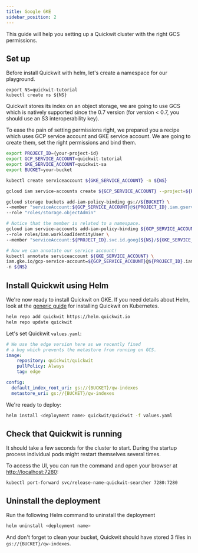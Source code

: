 ```yaml
---
title: Google GKE
sidebar_position: 2
---
```


This guide will help you setting up a Quickwit cluster with the right GCS permissions.


## Set up

Before install Quickwit with helm, let's create a namespace for our playground.

```
export NS=quickwit-tutorial
kubectl create ns ${NS}
```

Quickwit stores its index on an object storage, we are going to use GCS which is natively supported since the 0.7 version (for version < 0.7, you should use an S3 interoperability key).

To ease the pain of setting permissions right, we prepared you a recipe which uses GCP service account and GKE service account.
We are going to create them, set the right permissions and bind them.

```bash
export PROJECT_ID={your-project-id}
export GCP_SERVICE_ACCOUNT=quickwit-tutorial
export GKE_SERVICE_ACCOUNT=quickwit-sa
export BUCKET=your-bucket

kubectl create serviceaccount ${GKE_SERVICE_ACCOUNT} -n ${NS}

gcloud iam service-accounts create ${GCP_SERVICE_ACCOUNT} --project=${PROJECT_ID}

gcloud storage buckets add-iam-policy-binding gs://${BUCKET} \
--member "serviceAccount:${GCP_SERVICE_ACCOUNT}@${PROJECT_ID}.iam.gserviceaccount.com" \
--role "roles/storage.objectAdmin"

# Notice that the member is related to a namespace.
gcloud iam service-accounts add-iam-policy-binding ${GCP_SERVICE_ACCOUNT}@${PROJECT_ID}.iam.gserviceaccount.com \
--role roles/iam.workloadIdentityUser \
--member "serviceAccount:${PROJECT_ID}.svc.id.goog[${NS}/${GKE_SERVICE_ACCOUNT}]"

# Now we can annotate our service account!
kubectl annotate serviceaccount ${GKE_SERVICE_ACCOUNT} \
iam.gke.io/gcp-service-account=${GCP_SERVICE_ACCOUNT}@${PROJECT_ID}.iam.gserviceaccount.com \
-n ${NS}
```

## Install Quickwit using Helm

We're now ready to install Quickwit on GKE. If you need details about Helm, look at the [generic guide](./helm.md) for installing Quickwit on Kubernetes.

```bash
helm repo add quickwit https://helm.quickwit.io
helm repo update quickwit
```

Let's set Quickwit `values.yaml`:

```yaml
# We use the edge version here as we recently fixed
# a bug which prevents the metastore from running on GCS.
image:
    repository: quickwit/quickwit
    pullPolicy: Always
    tag: edge

config:
  default_index_root_uri: gs://{BUCKET}/qw-indexes
  metastore_uri: gs://{BUCKET}/qw-indexes

```

We're ready to deploy:

```bash
helm install <deployment name> quickwit/quickwit -f values.yaml
```

## Check that Quickwit is running

It should take a few seconds for the cluster to start. During the startup process individual pods might restart themselves several times.

To access the UI, you can run the command and open your browser at [http://localhost:7280](http://localhost:7280):

```
kubectl port-forward svc/release-name-quickwit-searcher 7280:7280
```


## Uninstall the deployment

Run the following Helm command to uninstall the deployment

```bash
helm uninstall <deployment name>
```

And don't forget to clean your bucket, Quickwit should have stored 3 files in `gs://{BUCKET}/qw-indexes`.
